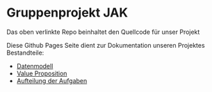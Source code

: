 # Gruppenprojekt JAK

Das oben verlinkte Repo beinhaltet den Quellcode für unser Projekt

Diese Github Pages Seite dient zur Dokumentation unseren Projektes
Bestandteile:

- [Datenmodell](https://www.google.com)
- [Value Proposition](https://www.google.com)
- [Aufteilung der Aufgaben](https://www.google.com)
